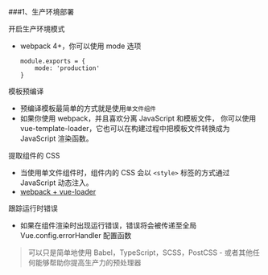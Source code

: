 ###1、生产环境部署

开启生产环境模式
- webpack 4+，你可以使用 mode 选项
    ```
    module.exports = {
        mode: 'production'
    }
    ```

模板预编译
- 预编译模板最简单的方式就是使用`单文件组件`
- 如果你使用 webpack，并且喜欢分离 JavaScript 和模板文件，
你可以使用 vue-template-loader，它也可以在构建过程中把模板文件转换成为 
JavaScript 渲染函数。

提取组件的 CSS
- 当使用单文件组件时，组件内的 CSS 会以 `<style>` 标签的方式通过 JavaScript 动态注入。
- [webpack + vue-loader](https://vue-loader.vuejs.org/zh-cn/configurations/extract-css.html)

跟踪运行时错误
- 如果在组件渲染时出现运行错误，错误将会被传递至全局 Vue.config.errorHandler 配置函数

> 可以只是简单地使用 Babel，TypeScript，SCSS，PostCSS - 或者其他任何能够帮助你提高生产力的预处理器 